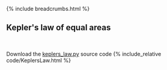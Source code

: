 {% include breadcrumbs.html %}

## Kepler&apos;s law of equal areas
<div class="header_line"><br/></div>

Download the [keplers_law.py](code/keplers_law.py) source code
{% include_relative code/KeplersLaw.html %}
